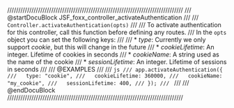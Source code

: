 ////////////////////////////////////////////////////////////////////////////////
/// @startDocuBlock JSF_foxx_controller_activateAuthentication
///
/// `Controller.activateAuthentication(opts)`
///
/// To activate authentication for this controller, call this function before defining any routes.
/// In the `opts` object you can set the following keys:
///
/// * *type*: Currently we only support *cookie*, but this will change in the future
/// * *cookieLifetime*: An integer. Lifetime of cookies in seconds
/// * *cookieName*: A string used as the name of the cookie
/// * *sessionLifetime*: An integer. Lifetime of sessions in seconds
///
/// @EXAMPLES
///
/// ```js
/// app.activateAuthentication({
///   type: "cookie",
///   cookieLifetime: 360000,
///   cookieName: "my_cookie",
///   sessionLifetime: 400,
/// });
/// ```
///
/// @endDocuBlock
////////////////////////////////////////////////////////////////////////////////